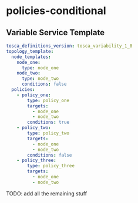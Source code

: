 # policies-conditional



## Variable Service Template

```yaml linenums="1"
tosca_definitions_version: tosca_variability_1_0
topology_template:
  node_templates:
    node_one:
      type: node_one
    node_two:
      type: node_two
      conditions: false
  policies:
    - policy_one:
        type: policy_one
        targets:
          - node_one
          - node_two
        conditions: true
    - policy_two:
        type: policy_two
        targets:
          - node_one
          - node_two
        conditions: false
    - policy_three:
        type: policy_three
        targets:
          - node_one
          - node_two

```



TODO: add all the remaining stuff
